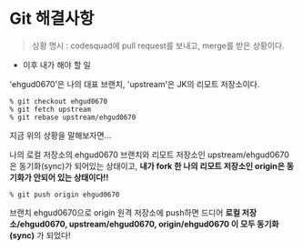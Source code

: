 # Git 해결사항

> 상황 명시 : codesquad에 pull request를 보내고, merge를 받은 상황이다. 

* 이후 내가 해야 할 일 

'ehgud0670'은 나의 대표 브랜치, 'upstream'은 JK의 리모트 저장소이다.  

```
% git checkout ehgud0670
% git fetch upstream
% git rebase upstream/ehgud0670
```

지금 위의 상황을 말해보자면...

나의 로컬 저장소의 ehgud0670 브랜치와 리모트 저장소인 upstream/ehgud0670 은 동기화(sync)가 되어있는 상태이고, **내가 fork 한 나의 리모트 저장소인 origin은 동기화가 안되어 있는 상태이다!!**

```
% git push origin ehgud0670 
```
브랜치 ehgud0670으로 origin 원격 저장소에 push하면 드디어 **로컬 저장소/ehgud0670, upstream/ehgud0670, origin/ehgud0670 이 모두 동기화(sync)** 가 되었다! 
